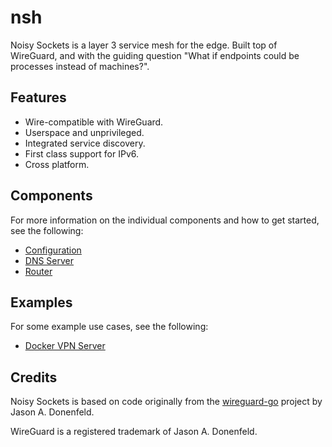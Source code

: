 # nsh

Noisy Sockets is a layer 3 service mesh for the edge. Built top of WireGuard, 
and with the guiding question "What if endpoints could be processes instead of 
machines?".

## Features

* Wire-compatible with WireGuard.
* Userspace and unprivileged.
* Integrated service discovery.
* First class support for IPv6.
* Cross platform.

## Components

For more information on the individual components and how to get started, see the following:

* [Configuration](./docs/config.md)
* [DNS Server](./docs/dns.md)
* [Router](./docs/router.md)

## Examples

For some example use cases, see the following: 

* [Docker VPN Server](./docs/docker_vpn.md)

## Credits

Noisy Sockets is based on code originally from the [wireguard-go](https://git.zx2c4.com/wireguard-go) project by Jason A. Donenfeld.

WireGuard is a registered trademark of Jason A. Donenfeld.